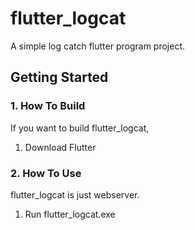 # flutter_logcat

A simple log catch flutter program project.

## Getting Started

### 1. How To Build
If you want to build flutter_logcat,

1. Download Flutter

### 2. How To Use
flutter_logcat is just webserver.

1. Run flutter_logcat.exe